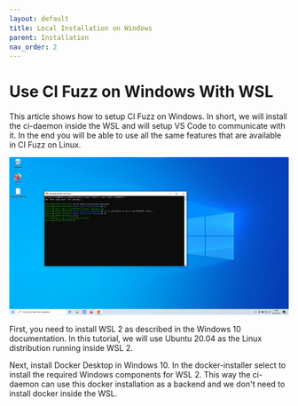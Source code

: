 ```yaml
---
layout: default
title: Local Installation on Windows
parent: Installation
nav_order: 2
---
```


# Use CI Fuzz on Windows With WSL

This article shows how to setup CI Fuzz on Windows. In short, we will install the ci-daemon inside the WSL and will setup VS Code to communicate with it. In the end you will be able to use all the same features that are available in CI Fuzz on Linux.

![](../../assets/images/copy-installer-to-wsl.png)

First, you need to install WSL 2 as described in the Windows 10 documentation. In this tutorial, we will use Ubuntu 20.04 as the Linux distribution running inside WSL 2.

Next, install Docker Desktop in Windows 10. In the docker-installer select to install the required Windows components for WSL 2. This way the ci-daemon can use this docker installation as a backend and we don't need to install docker inside the WSL.
